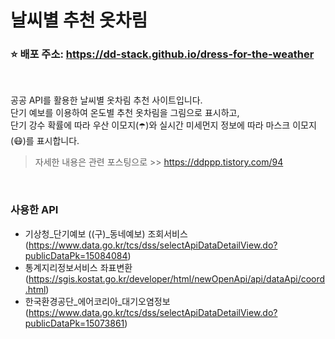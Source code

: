 # 날씨별 추천 옷차림

### ⭐ 배포 주소: https://dd-stack.github.io/dress-for-the-weather
<br>

공공 API를 활용한 날씨별 옷차림 추천 사이트입니다.<br>
단기 예보를 이용하여 온도별 추천 옷차림을 그림으로 표시하고,<br> 
단기 강수 확률에 따라 우산 이모지(☂️)와 실시간 미세먼지 정보에 따라 마스크 이모지(😷)를 표시합니다.<br>

> 자세한 내용은 관련 포스팅으로 >> https://ddppp.tistory.com/94

<br>

### 사용한 API
- 기상청_단기예보 ((구)_동네예보) 조회서비스(https://www.data.go.kr/tcs/dss/selectApiDataDetailView.do?publicDataPk=15084084)
- 통계지리정보서비스 좌표변환(https://sgis.kostat.go.kr/developer/html/newOpenApi/api/dataApi/coord.html)
- 한국환경공단_에어코리아_대기오염정보(https://www.data.go.kr/tcs/dss/selectApiDataDetailView.do?publicDataPk=15073861)
